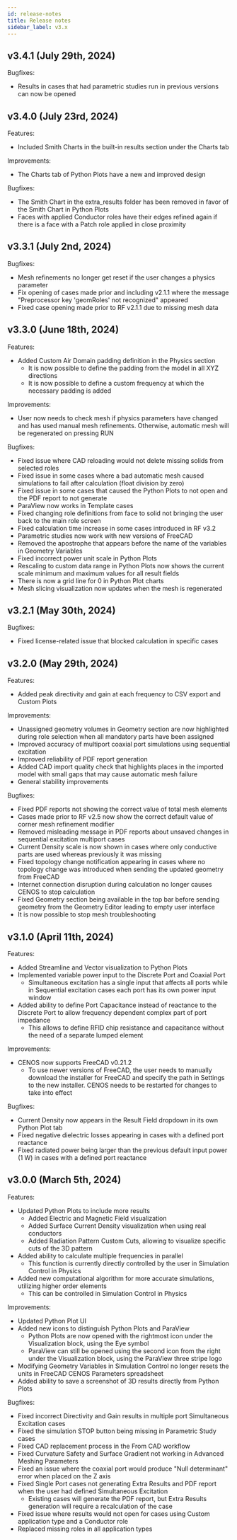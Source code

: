 ```yaml
---
id: release-notes
title: Release notes
sidebar_label: v3.x
---
```


## v3.4.1 (July 29th, 2024)

Bugfixes:

* Results in cases that had parametric studies run in previous versions can now be opened 


## v3.4.0 (July 23rd, 2024)

Features:

* Included Smith Charts in the built-in results section under the Charts tab

Improvements:

* The Charts tab of Python Plots have a new and improved design

Bugfixes:

* The Smith Chart in the extra_results folder has been removed in favor of the Smith Chart in Python Plots
* Faces with applied Conductor roles have their edges refined again if there is a face with a Patch role applied in close proximity


## v3.3.1 (July 2nd, 2024)

Bugfixes:

* Mesh refinements no longer get reset if the user changes a physics parameter
* Fix opening of cases made prior and including v2.1.1 where the message "Preprocessor key 'geomRoles' not recognized" appeared
* Fixed case opening made prior to RF v2.1.1 due to missing mesh data


## v3.3.0 (June 18th, 2024)

Features:

* Added Custom Air Domain padding definition in the Physics section
  * It is now possible to define the padding from the model in all XYZ directions
  * It is now possible to define a custom frequency at which the necessary padding is added

Improvements:

* User now needs to check mesh if physics parameters have changed and has used manual mesh refinements. Otherwise, automatic mesh will be regenerated on pressing RUN

Bugfixes:

* Fixed issue where CAD reloading would not delete missing solids from selected roles
* Fixed issue in some cases where a bad automatic mesh caused simulations to fail after calculation (float division by zero)
* Fixed issue in some cases that caused the Python Plots to not open and the PDF report to not generate
* ParaView now works in Template cases
* Fixed changing role definitions from face to solid not bringing the user back to the main role screen
* Fixed calculation time increase in some cases introduced in RF v3.2
* Parametric studies now work with new versions of FreeCAD
* Removed the apostrophe that appears before the name of the variables in Geometry Variables
* Fixed incorrect power unit scale in Python Plots
* Rescaling to custom data range in Python Plots now shows the current scale minimum and maximum values for all result fields
* There is now a grid line for 0 in Python Plot charts
* Mesh slicing visualization now updates when the mesh is regenerated


## v3.2.1 (May 30th, 2024)

Bugfixes:

* Fixed license-related issue that blocked calculation in specific cases


## v3.2.0 (May 29th, 2024)

Features:

* Added peak directivity and gain at each frequency to CSV export and Custom Plots
 
Improvements:

* Unassigned geometry volumes in Geometry section are now highlighted during role selection when all mandatory parts have been assigned
* Improved accuracy of multiport coaxial port simulations using sequential excitation
* Improved reliability of PDF report generation
* Added CAD import quality check that highlights places in the imported model with small gaps that may cause automatic mesh failure
* General stability improvements

Bugfixes:

* Fixed PDF reports not showing the correct value of total mesh elements
* Cases made prior to RF v2.5 now show the correct default value of corner mesh refinement modifier
* Removed misleading message in PDF reports about unsaved changes in sequential excitation multiport cases
* Current Density scale is now shown in cases where only conductive parts are used whereas previously it was missing
* Fixed topology change notification appearing in cases where no topology change was introduced when sending the updated geometry from FreeCAD
* Internet connection disruption during calculation no longer causes CENOS to stop calculation
* Fixed Geometry section being available in the top bar before sending geometry from the Geometry Editor leading to empty user interface
* It is now possible to stop mesh troubleshooting



## v3.1.0 (April 11th, 2024)

Features:

* Added Streamline and Vector visualization to Python Plots
* Implemented variable power input to the Discrete Port and Coaxial Port
  * Simultaneous excitation has a single input that affects all ports while in Sequential excitation cases each port has its own power input window
* Added ability to define Port Capacitance instead of reactance to the Discrete Port to allow frequency dependent complex part of port impedance
  * This allows to define RFID chip resistance and capacitance without the need of a separate lumped element
 
Improvements:

* CENOS now supports FreeCAD v0.21.2
  * To use newer versions of FreeCAD, the user needs to manually download the installer for FreeCAD and specify the path in Settings to the new installer. CENOS needs to be restarted for changes to take into effect

Bugfixes:

* Current Density now appears in the Result Field dropdown in its own Python Plot tab
* Fixed negative dielectric losses appearing in cases with a defined port reactance
* Fixed radiated power being larger than the previous default input power (1 W) in cases with a defined port reactance


## v3.0.0 (March 5th, 2024)

Features:

* Updated Python Plots to include more results
   * Added Electric and Magnetic Field visualization
   * Added Surface Current Density visualization when using real conductors
   * Added Radiation Pattern Custom Cuts, allowing to visualize specific cuts of the 3D pattern
* Added ability to calculate multiple frequencies in parallel
   * This function is currently directly controlled by the user in Simulation Control in Physics
* Added new computational algorithm for more accurate simulations, utilizing higher order elements
   * This can be controlled in Simulation Control in Physics

Improvements:

* Updated Python Plot UI
* Added new icons to distinguish Python Plots and ParaView
   * Python Plots are now opened with the rightmost icon under the Visualization block, using the Eye symbol
   * ParaView can still be opened using the second icon from the right under the Visualization block, using the ParaView three stripe logo
* Modifying Geometry Variables in Simulation Control no longer resets the units in FreeCAD CENOS Parameters spreadsheet
* Added ability to save a screenshot of 3D results directly from Python Plots

Bugfixes:

* Fixed incorrect Directivity and Gain results in multiple port Simultaneous Excitation cases
* Fixed the simulation STOP button being missing in Parametric Study cases
* Fixed CAD replacement process in the From CAD workflow
* Fixed Curvature Safety and Surface Gradient not working in Advanced Meshing Parameters
* Fixed an issue where the coaxial port would produce "Null determinant" error when placed on the Z axis
* Fixed Single Port cases not generating Extra Results and PDF report when the user had defined Simultaneous Excitation
   * Existing cases will generate the PDF report, but Extra Results generation will require a recalculation of the case
* Fixed issue where results would not open for cases using Custom application type and a Conductor role
* Replaced missing roles in all application types
